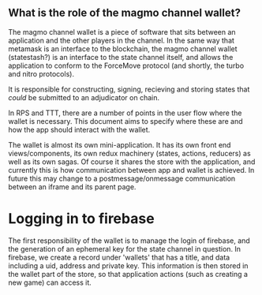 ## What is the role of the magmo channel wallet?
 
The magmo channel wallet is a piece of software that sits between an application and the other players in the channel. In the same way that metamask is an interface to the blockchain, the magmo channel wallet (statestash?) is an interface to the state channel itself, and allows the application to conform to the ForceMove protocol (and shortly, the turbo and nitro protocols).

It is responsible for constructing, signing, recieving and storing states that *could* be submitted to an adjudicator on chain. 

In RPS and TTT, there are a number of points in the user flow where the wallet is necessary. This document aims to specify where these are and how the app should interact with the wallet. 

The wallet is almost its own mini-application. It has its own front end views/components, its own redux machinery (states, actions, reducers) as well as its own sagas. Of course it shares the store with the application, and currently this is how communication between app and wallet is achieved. In future this may change to a postmessage/onmessage communication between an iframe and its parent page. 

# Logging in to firebase
The first responsibility of the wallet is to manage the login of firebase, and the generation of an ephemeral key for the state channel in question. In firebase, we create a record under 'wallets' that has a title, and data including a uid, address and private key. This information is then stored in the wallet part of the store, so that application actions (such as creating a new game) can access it. 





